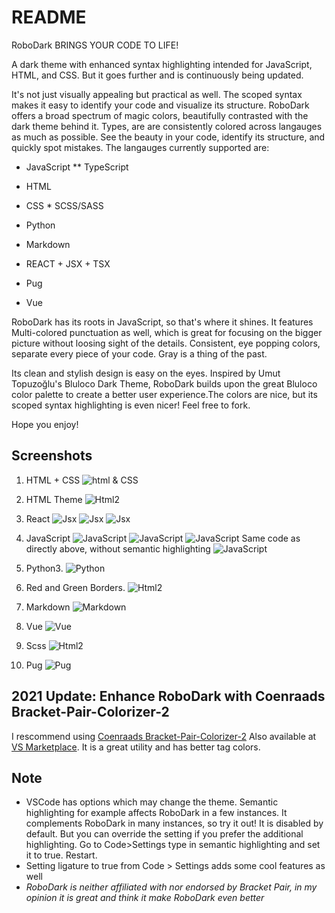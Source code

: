 # README

RoboDark BRINGS YOUR CODE TO LIFE!

A dark theme with enhanced syntax highlighting intended for JavaScript, HTML, and CSS. But it goes further and is continuously being updated.

It's not just visually appealing but practical as well. The scoped syntax makes it easy to identify your code and visualize its structure. RoboDark offers a broad spectrum of magic colors, beautifully contrasted with the dark theme behind it. Types, are are consistently colored across langauges as much as possible. See the beauty in your code, identify its structure, and quickly spot mistakes. The langauges currently supported are:

- JavaScript **  TypeScript

- HTML

- CSS * SCSS/SASS

- Python

- Markdown

- REACT + JSX + TSX

- Pug

- Vue

 RoboDark has its roots in JavaScript, so that's where it shines. It features Multi-colored punctuation as well, which is great for focusing on the bigger picture without loosing sight of the details. Consistent, eye popping colors, separate every piece of your code. Gray is a thing of the past.

Its clean and stylish design is easy on the eyes. Inspired by Umut Topuzoğlu's Bluloco Dark Theme, RoboDark builds upon the great Bluloco color palette to create a better user experience.The colors are nice, but its scoped syntax highlighting is even nicer! Feel free to fork.

Hope you enjoy!

## Screenshots

1. HTML + CSS
![html & CSS](https://github.com/cjesq24/RoboDark/raw/master/Screenshots/Robo-html.png)

2. HTML Theme
![Html2](https://github.com/cjesq24/RoboDark/raw/master/Screenshots/htmlNew.png)

3. React
![Jsx](https://github.com/cjesq24/RoboDark/raw/master/Screenshots/React2021.png)
![Jsx](https://github.com/cjesq24/RoboDark/raw/master/Screenshots/jsxReact1.png)
![Jsx](https://github.com/cjesq24/RoboDark/raw/master/Screenshots/jsxReact2.png)

4. JavaScript
![JavaScript ](https://github.com/cjesq24/RoboDark/raw/master/Screenshots/js-RoboDark.png)
![JavaScript ](https://github.com/cjesq24/RoboDark/raw/master/Screenshots/jsSS.png)
![JavaScript ](https://github.com/cjesq24/RoboDark/raw/master/Screenshots/JavaScript1.png)
    Same code as directly above, without semantic highlighting
![JavaScript ](https://github.com/cjesq24/RoboDark/raw/master/Screenshots/JavaScript_Inline.png)

5. Python3.
![Python ](https://github.com/cjesq24/RoboDark/raw/master/Screenshots/Python-2021.png)

6. Red and Green Borders.
![Html2](https://github.com/cjesq24/RoboDark/raw/master/Screenshots/border.png)

7. Markdown
![Markdown](https://github.com/cjesq24/RoboDark/raw/master/Screenshots/markdown.png)

8. Vue
![Vue](https://github.com/cjesq24/RoboDark/raw/master/Screenshots/vue.png)

9. Scss
![Html2](https://github.com/cjesq24/RoboDark/raw/master/Screenshots/scsspic.png)

10. Pug
![Pug](https://github.com/cjesq24/RoboDark/raw/master/Screenshots/Screen%20Shot%202020-10-29%20at%2010.39.59%20PM.png)

## 2021 Update: Enhance RoboDark with Coenraads Bracket-Pair-Colorizer-2

I rescommend using  [Coenraads Bracket-Pair-Colorizer-2](https://github.com/CoenraadS/Bracket-Pair-Colorizer-2) Also available at [VS Marketplace](https://marketplace.visualstudio.com/items?itemName=CoenraadS.bracket-pair-colorizer-2&ssr=false#review-details.). It is a great utility and has better tag colors.

## Note

- VSCode has options which may change the theme. Semantic highlighting for example affects  RoboDark in a few instances. It complements RoboDark in many instances, so try it out! It is disabled by default. But you can override the setting if you prefer the additional highlighting.  Go to  Code>Settings type in semantic highlighting and set it to true. Restart.
- Setting ligature to true from Code > Settings adds some cool features as well
- _RoboDark is neither affiliated with nor endorsed by Bracket Pair, in my opinion it is great and think it make RoboDark even better_
